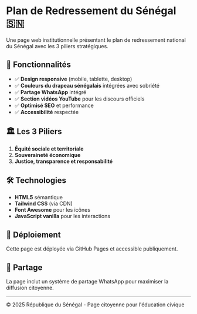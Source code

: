 # Plan de Redressement du Sénégal 🇸🇳

Une page web institutionnelle présentant le plan de redressement national du Sénégal avec les 3 piliers stratégiques.

## 🎯 Fonctionnalités

- ✅ **Design responsive** (mobile, tablette, desktop)
- ✅ **Couleurs du drapeau sénégalais** intégrées avec sobriété
- ✅ **Partage WhatsApp** intégré
- ✅ **Section vidéos YouTube** pour les discours officiels
- ✅ **Optimisé SEO** et performance
- ✅ **Accessibilité** respectée

## 🏛️ Les 3 Piliers

1. **Équité sociale et territoriale**
2. **Souveraineté économique**
3. **Justice, transparence et responsabilité**

## 🛠️ Technologies

- **HTML5** sémantique
- **Tailwind CSS** (via CDN)
- **Font Awesome** pour les icônes
- **JavaScript vanilla** pour les interactions

## 🚀 Déploiement

Cette page est déployée via GitHub Pages et accessible publiquement.

## 📱 Partage

La page inclut un système de partage WhatsApp pour maximiser la diffusion citoyenne.

---

© 2025 République du Sénégal - Page citoyenne pour l'éducation civique
